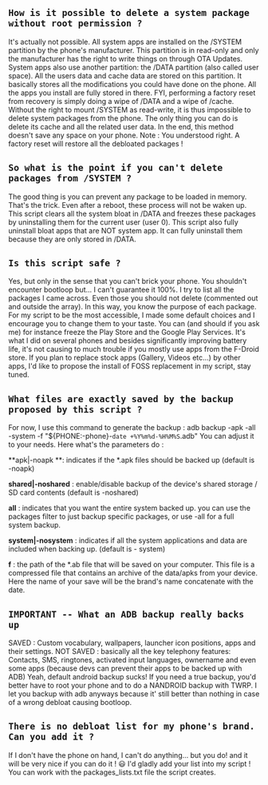 ## `How is it possible to delete a system package without root permission ?`

It's actually not possible.
All system apps are installed on the /SYSTEM partition by the phone's manufacturer. This partition is in read-only and only the manufacturer has the right to write things on through OTA Updates.
System apps also use another partition: the /DATA partition (also called user space). All the users data and cache data are stored on this partition. It basically stores all the modifications you could have done on the phone. All the apps you install are fully stored in there.
FYI, performing a factory reset from recovery is simply doing a wipe of /DATA and a wipe of /cache.
Without the right to mount /SYSTEM as read-write, it is thus impossible to delete system packages from the phone. The only thing you can do is delete its cache and all the related user data. In the end, this method doesn't save any space on your phone.
Note : You understood right. A factory reset will restore all the debloated packages !

## `So what is the point if you can't delete packages from /SYSTEM ?`

The good thing is you can prevent any package to be loaded in memory. That's the trick. Even after a reboot, these process will not be waken up.
This script clears all the system bloat in /DATA and freezes these packages by uninstalling them for the current user (user 0).
This script also fully uninstall bloat apps that are NOT system app. It can fully uninstall them because they are only stored in /DATA.

## `Is this script safe ?`

Yes, but only in the sense that you can't brick your phone. You shouldn't encounter bootloop but... I can't guarantee it 100%.
I try to list all the packages I came across. Even those you should not delete (commented out and outside the array). In this way, you know the purpose of each package.
For my script to be the most accessible, I made some default choices and I encourage you to change them to your taste. You can (and should if you ask me) for instance freeze the Play Store and the Google Play Services. It's what I did on several phones and besides significantly improving battery life, it's not causing to much trouble if you mostly use apps from the F-Droid store.
If you plan to replace stock apps (Gallery, Videos etc...) by other apps, I'd like to propose the install of FOSS replacement in my script, stay tuned.

## `What files are exactly saved by the backup proposed by this script ?`

For now, I use this command to generate the backup :
adb backup -apk -all -system -f "${PHONE:-phone}-`date +%Y%m%d-%H%M%S`.adb"
You can adjust it to your needs. Here what's the parameters do :


 **apk|-noapk **: indicates if the *.apk files should be backed up (default is -noapk)

**shared|-noshared** : enable/disable backup of the device's shared storage / SD card contents (default is -noshared)

**all** : indicates that you want the entire system backed up. you can use the packages filter to just backup specific packages, or use -all for a full system backup.

**system|-nosystem** : indicates if all the system applications and data are included when backing up. (default is - system)

**f** : the path of the *.ab file that will be saved on your computer. This file is a compressed file that contains an archive of the data/apks from your device. Here the name of your save will be the brand's name concatenate with the date.


##  **`IMPORTANT -- What an ADB backup really backs up`**
SAVED : Custom vocabulary, wallpapers, launcher icon positions, apps and their settings.
NOT SAVED : basically all the key telephony features: Contacts, SMS, ringtones, activated input languages, ownername and even some apps (because devs can prevent their apps to be backed up with ADB)
Yeah, default android backup sucks! If you need a true backup, you'd better have to root your phone and to do a NANDROID backup with TWRP.
I let you backup with adb anyways because it' still better than nothing in case of a wrong debloat causing bootloop.

## `There is no debloat list for my phone's brand. Can you add it ?`

If I don't have the phone on hand, I can't do anything... but you do! and it will be very nice if you can do it ! 😃
I'd gladly add your list into my script !
You can work with the packages_lists.txt file the script creates.
